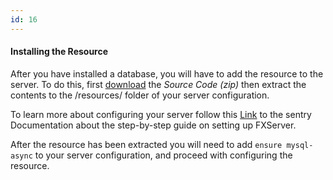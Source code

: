 ```yaml
---
id: 16
---
```

#### Installing the Resource

 After you have installed a database, you will have to add the resource to the server. To do this, first  [download](https://github.com/brouznouf/sentry-mysql-async/releases) the *Source Code (zip)* then extract the contents to the /resources/ folder of your server configuration.

To learn more about configuring your server follow this [Link](https://docs.sentry.net/docs/server-manual/setting-up-a-server/) to the sentry Documentation about the step-by-step guide on setting up FXServer.

After the resource has been extracted you will need to add `ensure mysql-async` to your server configuration, and proceed with configuring the resource. 
